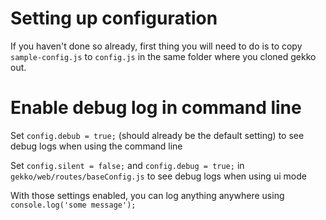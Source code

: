 # Setting up configuration

If you haven't done so already, first thing you will need to do is to copy `sample-config.js` to `config.js` in the same folder where you cloned gekko out.

# Enable debug log in command line

Set `config.debub = true;` (should already be the default setting) to see debug logs when using the command line

Set `config.silent = false;` and `config.debug = true;` in `gekko/web/routes/baseConfig.js` to see debug logs when using ui mode

With those settings enabled, you can log anything anywhere using `console.log('some message');`
